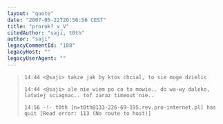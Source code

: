 ```yaml
---
layout: "quote"
date: "2007-05-22T20:56:56 CEST"
title: "prorok? v_V"
citedAuthor: "saji, t0th"
author: "saji"
legacyCommentId: "188"
legacyHost: ""
legacyUserAgent: ""
---
```



<blockquote><tt><p><code>14:44 &lt;@saji&gt; takze jak by ktos chcial, to sie moge dzielic<br>
14:44 &lt;@saji&gt; ale nie wiem po co to mowie.. do wa-wy daleko, latwiej sciagnac.. tof zaraz timeout'nie..<br>
14:56 -!- t0th [n=t0th@133-226-69-195.rev.pro-internet.pl] has quit [Read error: 113 (No route to host)]</code></p></tt></blockquote>
